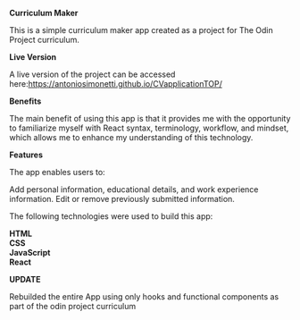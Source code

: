 **Curriculum Maker**

This is a simple curriculum maker app created as a project for The Odin Project curriculum.

**Live Version**

A live version of the project can be accessed here:https://antoniosimonetti.github.io/CVapplicationTOP/

**Benefits**

The main benefit of using this app is that it provides me with the opportunity to familiarize myself with React syntax, terminology, workflow, and mindset, which allows me to enhance my understanding of this technology.

**Features**

The app enables users to:

Add personal information, educational details, and work experience information.
Edit or remove previously submitted information.

The following technologies were used to build this app:

**HTML<br>
CSS<br>
JavaScript<br>
React<br>**

**UPDATE**

Rebuilded the entire App using only hooks and functional components as part of the odin project curriculum


